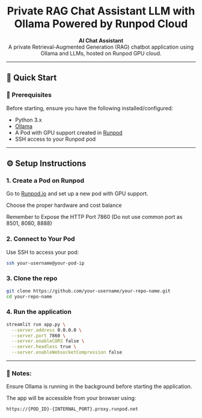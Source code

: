 <a id="readme-top"></a>

<h1 align="center">Private RAG Chat Assistant LLM with Ollama Powered by Runpod Cloud</h1>

<div align="center">

**AI Chat Assistant**  
A private Retrieval-Augmented Generation (RAG) chatbot application using Ollama and LLMs, hosted on Runpod GPU cloud.

</div>

---

## 🚀 Quick Start

### 🔧 Prerequisites

Before starting, ensure you have the following installed/configured:

- Python 3.x
- [Ollama](https://ollama.com/)
- A Pod with GPU support created in [Runpod](https://www.runpod.io/)
- SSH access to your Runpod pod

---

## ⚙️ Setup Instructions

### 1. Create a Pod on Runpod

Go to [Runpod.io](https://www.runpod.io/) and set up a new pod with GPU support.

Choose the proper hardware and cost balance

Remember to Expose the HTTP Port 7860 (Do not use common port as 8501, 8080, 8888)

### 2. Connect to Your Pod

Use SSH to access your pod:

```bash
ssh your-username@your-pod-ip
```

### 3. Clone the repo

```bash
git clone https://github.com/your-username/your-repo-name.git
cd your-repo-name
```

### 4. Run the application

```bash
streamlit run app.py \
  --server.address 0.0.0.0 \
  --server.port 7860 \
  --server.enableCORS false \
  --server.headless true \
  --server.enableWebsocketCompression false
```

---

### 🧠 Notes:

Ensure Ollama is running in the background before starting the application.

The app will be accessible from your browser using:

```bash
https://{POD_ID}-{INTERNAL_PORT}.proxy.runpod.net
```

